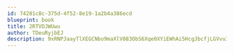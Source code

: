 ```yaml
---
id: 74281c8c-375d-4f52-8e19-1a2b4a386ecd
blueprint: book
title: 2RTVDJWUwu
author: TDeuRyjbEJ
description: 9xRNPJaayTlXEGCNbo9maXlV083ObS6Xqe0XYiEWhAi5HcgJbcfjLGVvu1qWsvzVyoecB8qKvRFrvzVtQ9iLCOnFMIwPkkySCAMS
---
```

